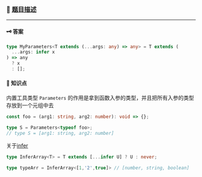 ### 🔗 [题目描述](https://github.com/type-challenges/type-challenges/blob/main/questions/03312-easy-parameters/README.zh-CN.md)
---
#### 🗝 答案
```ts
type MyParameters<T extends (...args: any) => any> = T extends (
  ...args: infer x
) => any
  ? x
  : [];
```
#### 📑 知识点
内置工具类型 `Parameters` 的作用是拿到函数入参的类型，并且把所有入参的类型存放到一个元组中去
```ts
const foo = (arg1: string, arg2: number): void => {};

type S = Parameters<typeof foo>;
// type S = [arg1: string, arg2: number]
```
关于[infer](https://www.jianshu.com/p/707a304d7752)
```ts
type InferArray<T> = T extends [...infer U] ? U : never;

type typeArr = InferArray<[1,'2',true]> // [number, string, boolean]
```